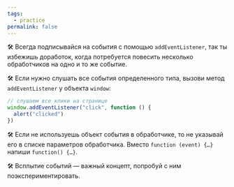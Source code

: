```yaml
---
tags:
  - practice
permalink: false
---
```


🛠 Всегда подписывайся на события с помощью `addEventListener`, так ты избежишь доработок, когда потребуется повесить несколько обработчиков на одно и то же событие.

🛠 Если нужно слушать все события определенного типа, вызови метод `addEventListener` у объекта `window`:

```js
// слушаем все клики на странице
window.addEventListener("click", function () {
  alert("clicked")
})
```

🛠 Если не используешь объект события в обработчике, то не указывай его в списке параметров обработчика. Вместо `function (event) {…}` напиши `function() {…}`.

🛠 Всплытие событий — важный концепт, попробуй с ним поэкспериментировать.
